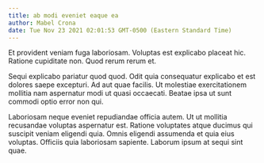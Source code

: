 ```yaml
---
title: ab modi eveniet eaque ea
author: Mabel Crona
date: Tue Nov 23 2021 02:01:53 GMT-0500 (Eastern Standard Time)
---
```

Et provident veniam fuga laboriosam. Voluptas est explicabo placeat hic. Ratione cupiditate non. Quod rerum rerum et.

 Sequi explicabo pariatur quod quod. Odit quia consequatur explicabo et est dolores saepe excepturi. Ad aut quae facilis. Ut molestiae exercitationem mollitia nam aspernatur modi ut quasi occaecati. Beatae ipsa ut sunt commodi optio error non qui.

 Laboriosam neque eveniet repudiandae officia autem. Ut ut mollitia recusandae voluptas aspernatur est. Ratione voluptates atque ducimus qui suscipit veniam eligendi quia. Omnis eligendi assumenda et quia eius voluptas. Officiis quia laboriosam sapiente. Laborum ipsum at sequi sint quae.